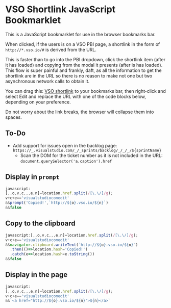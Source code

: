 # VSO Shortlink JavaScript Bookmarklet

This is a JavaScript bookmarklet for use in the browser bookmarks bar.

When clicked, if the users is on a VSO PBI page, a shortlink in the form of `http://*.vso.io/#` is derived from the URL.

This is faster than to go into the PBI dropdown, click the shortlink item (after it has loaded) and copying from the
modal it presents (after is has loaded). This flow is super painful and frankly, daft, as all the information to get
the shortlink are in the URL so there is no reason to make not one but two asynchronous network calls to obtain it.

You can drag this: [VSO shortlink](https://hubelbauer.net) to your bookmarks bar, then right-click and select Edit and
replace the URL with one of the code blocks below, depending on your preference.

Do not worry about the link breaks, the browser will collapse them into spaces.

## To-Do

- Add support for issues open in the backlog page: `https://_.visualstudio.com/_/_sprints/backlog/_/_/_/${sprintName}`
  - Scan the DOM for the ticket number as it is not included in the URL: `document.querySelector('a.caption').href`

## Display in `prompt`

```js
javascript:
[,,o,v,c,,,e,n]=location.href.split(/[\.\/]/g);
v+c+e=='visualstudiocomedit'
&&prompt('Copied!',`http://${o}.vso.io/${n}`)
&&false
```

## Copy to the clipboard

```js
javascript:[,,o,v,c,,,e,n]=location.href.split(/[\.\/]/g);
v+c+e=='visualstudiocomedit'
&&navigator.clipboard.writeText(`http://${o}.vso.io/${n}`)
  .then(()=>location.hash='Copied!')
  .catch(e=>location.hash=e.toString())
&&false
```

## Display in the page

```js
javascript:
[,,o,v,c,,,e,n]=location.href.split(/[\.\/]/g);
v+c+e=='visualstudiocomedit'
&&`<a href="http://${o}.vso.io/${n}">${n}</a>`
```
